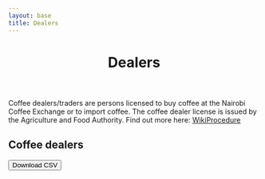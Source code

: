 ```yaml
---
layout: base
title: Dealers
---
```

<header>
  <div class="container">
    <div class="header-content">
      <h1>Dealers</h1>
    </div>
  </div>
</header>

<article>
  <div class="container">
    <div class="row">
      <div class="col-md-8 mx-auto">
        <p class="lead">
          Coffee dealers/traders are persons licensed to buy coffee at the Nairobi Coffee Exchange or to import coffee. The coffee dealer license is issued by the Agriculture and Food Authority. Find out more here: <a href="https://www.wikiprocedure.com/index.php/Kenya_-_Obtain_Coffee_Dealers_License" target="_blank">WikiProcedure</a>  
        </p>
        <h2>Coffee dealers</h2>
          <div>
          <a href="/data/dealers/coffeedealers.csv">
            <button>Download CSV</button>
          </a>  
          </div>         
          <div id="coffeedealerstable"></div>
      </div>
    </div>
  </div>
</article>

<link href="https://unpkg.com/tabulator-tables@4.8.1/dist/css/tabulator.min.css" rel="stylesheet">
<script type="text/javascript" src="https://unpkg.com/tabulator-tables@4.8.1/dist/js/tabulator.min.js"></script>
<script src="https://cdn.jsdelivr.net/npm/promise-polyfill@8/dist/polyfill.min.js"></script>
<script type="text/javascript" src="/data/dealers/coffeedealers.json"></script>

<script type="text/javascript">	
	var local_data = coffeedealers_data;  <!-- name inside json file -->
	var table = new Tabulator("#coffeedealerstable", {
		data: local_data,
		ajaxProgressiveLoad:"load",
		layout:"fitColumns",
		columns:[
		{title:"#", formatter:"rownum", align:"center", width:40},
		{title:"Dealer", field:"title"},
		{title:"Website", field:"website"},
		],
	});
</script>